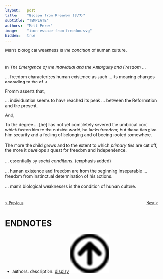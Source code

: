 ```yaml
---
layout:   post
title:    "Escape from Freedom (3/7)"
subtitle: "TEMPLATE"
authors:  "Matt Perez"
image:    "icon-escape-from-freedom.svg"
hidden:   true
---
```


<div style='display:none; '>
 <p>Published in 1941, Pim de Morre, <em>Corporate Rebels</em>, reminded me of this book which I read when I was 18-19 years old (I am 73 now).</p>
</div>

<div class="_citation">
 <p>Man&rsquo;s biological weakness is <em>the condition</em> of human culture.</p>
</div>

<h1></h1>
 <p>In <em>The Emergence of the Individual and the Ambiguity and Freedom</em> &hellip;</p>
 <div class="_citation">
  <p>&hellip; freedom characterizes human existence as such &hellip; its meaning changes according to the of <<div>
<p>Fromm asserts that,</p>
 <div class="_citation">
  &hellip; individuation seems to have reached its peak &hellip; between the Reformation and the present.
 </div>
<p>And,</p>
 <div class="_citation">
  To the degree &hellip; [he] has not yet completely severed the umbilical cord which fasten him to the outside world, he lacks freedom; but these ties give him security and a feeling of belonging and of beeing rooted somewhere.
 </div>
<br>
 <div class="_citation">
  The more the child grows and to the extent to which <em>primary ties</em> are cut off, the more it develops a quest for freedom and independence.
 </div>
<br>
 <div class="_citation">
  &hellip; essentially by <em>social conditions</em>. <span style="font-name:courier new">(emphasis added)</span>
 </div>
<br>
 <div class="_citation">
  &hellip; human existence and freedom are from the beginning inseparable &hellip; freedom from instinctual determination of his actions.
 </div>
<br>
 <div class="_citation">
  &hellip; man&rsquo;s biological weaknesses is the condition of human culture.
 </div>

<h1></h1>
 <p></p>
 <p></p>

<h1></h1>
 <p></p>

<div style="margin-bottom:1in; font-family: American Typewriter, serif; ">
 <span style="float:left; ">
  <a href="https://radicalcompanies.com/2024/12/22/escape-from-freedom">&lt; Previous</a>
 </span>
 <span style="float:right; ">
  <a href="https://radicalcompanies.com/2024/12/23/escape-from-freedom">Next &gt;</a>
 </span>
</div>

<h1 class="_section">ENDNOTES</h1>
 <ul>
  <li id="en01">
   <p class="_list-item">
    authors.
    description.
    <a href="display" target="_blank">display</a>
    <a class="_uparrow" href="#bm01"><img src="/assets/img/arrow-up-icon.png"></a>
   </p>
  </li>
 </ul>